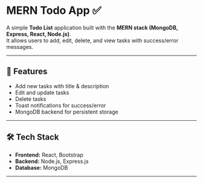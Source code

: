 # MERN Todo App ✅

A simple **Todo List** application built with the **MERN stack (MongoDB, Express, React, Node.js)**.  
It allows users to add, edit, delete, and view tasks with success/error messages.

---

## 🚀 Features
- Add new tasks with title & description
- Edit and update tasks
- Delete tasks
- Toast notifications for success/error
- MongoDB backend for persistent storage

---

## 🛠 Tech Stack
- **Frontend:** React, Bootstrap
- **Backend:** Node.js, Express.js
- **Database:** MongoDB

---
